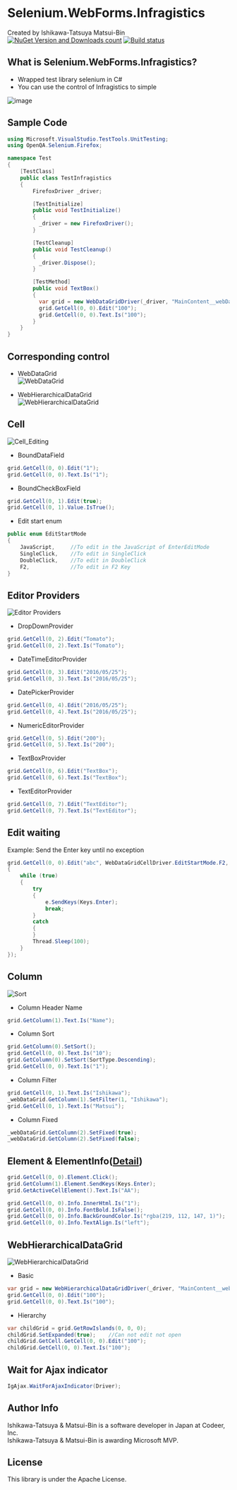 # Selenium.WebForms.Infragistics

Created by Ishikawa-Tatsuya Matsui-Bin  
[![NuGet Version and Downloads count](https://buildstats.info/nuget/Selenium.WebForms.Infragistics)](https://www.nuget.org/packages/Selenium.WebForms.Infragistics/)
 [![Build status](https://ci.appveyor.com/api/projects/status/kjp5m07it442ltyc?svg=true)](https://ci.appveyor.com/project/binnmti/selenium-webforms-infragistics)

What is Selenium.WebForms.Infragistics?
---
- Wrapped test library selenium in C#
- You can use the control of Infragistics to simple

![image](/image.png)

Sample Code
---
```cs  
using Microsoft.VisualStudio.TestTools.UnitTesting;
using OpenQA.Selenium.Firefox;

namespace Test
{
    [TestClass]
    public class TestInfragistics
    {
        FirefoxDriver _driver;

        [TestInitialize]
        public void TestInitialize()
        {
          _driver = new FirefoxDriver();
        }

        [TestCleanup]
        public void TestCleanup()
        {
          _driver.Dispose();
        }

        [TestMethod]
        public void TextBox()
        {
          var grid = new WebDataGridDriver(_driver, "MainContent__webDataGrid");
          grid.GetCell(0, 0).Edit("100");
          grid.GetCell(0, 0).Text.Is("100");
        }
    }
}
```
Corresponding control
---
- WebDataGrid  
![WebDataGrid](http://www.infragistics.com/media/41596/webdatagrid-multi-footer.png)

- WebHierarchicalDataGrid  
![WebHierarchicalDataGrid](http://www.infragistics.com/media/41600/whdg-multi-footer.png)

Cell
---
![Cell_Editing](http://help.infragistics.com/Help/Doc/ASPNET/2012.2/CLR4.0/html/images/WebDataGrid_Enabling_Cell_Editing_01.png)
- BoundDataField
```cs 
grid.GetCell(0, 0).Edit("1");
grid.GetCell(0, 0).Text.Is("1");
```
- BoundCheckBoxField
```cs 
grid.GetCell(0, 1).Edit(true);
grid.GetCell(0, 1).Value.IsTrue();
```
- Edit start enum
```cs 
public enum EditStartMode
{
    JavaScript,     //To edit in the JavaScript of EnterEditMode
    SingleClick,    //To edit in SingleClick
    DoubleClick,    //To edit in DoubleClick
    F2,             //To edit in F2 Key
}
```
Editor Providers
---
![Editor Providers](http://www.infragistics.com/help/aspnet/images/webhierarchicaldatagrid_using_editor_providers_01.png
)
- DropDownProvider
```cs 
grid.GetCell(0, 2).Edit("Tomato");
grid.GetCell(0, 2).Text.Is("Tomato");
```
- DateTimeEditorProvider
```cs 
grid.GetCell(0, 3).Edit("2016/05/25");
grid.GetCell(0, 3).Text.Is("2016/05/25");
```
- DatePickerProvider
```cs 
grid.GetCell(0, 4).Edit("2016/05/25");
grid.GetCell(0, 4).Text.Is("2016/05/25");
```
- NumericEditorProvider
```cs 
grid.GetCell(0, 5).Edit("200");
grid.GetCell(0, 5).Text.Is("200");
```
- TextBoxProvider
```cs 
grid.GetCell(0, 6).Edit("TextBox");
grid.GetCell(0, 6).Text.Is("TextBox");
```
- TextEditorProvider
```cs 
grid.GetCell(0, 7).Edit("TextEditor");
grid.GetCell(0, 7).Text.Is("TextEditor");
```
Edit waiting
---
Example: Send the Enter key until no exception
```cs 
grid.GetCell(0, 0).Edit("abc", WebDataGridCellDriver.EditStartMode.F2, (e) =>
{
    while (true)
    {
        try
        {   
            e.SendKeys(Keys.Enter);
            break;
        }
        catch
        {
        }
        Thread.Sleep(100);
    }
});
```

Column
---
![Sort](http://help.infragistics.com/Help/Doc/ASPNET/2012.2/CLR4.0/html/images/WebDataGrid_Sort_Columns_in_Code_01.png)
- Column Header Name
```cs 
grid.GetColumn(1).Text.Is("Name");
```
- Column Sort
```cs 
grid.GetColumn(0).SetSort();
grid.GetCell(0, 0).Text.Is("10");
grid.GetColumn(0).SetSort(SortType.Descending);
grid.GetCell(0, 0).Text.Is("1");
```
- Column Filter
```cs 
grid.GetCell(0, 1).Text.Is("Ishikawa");
_webDataGrid.GetColumn(1).SetFilter(1, "Ishikawa");
grid.GetCell(0, 1).Text.Is("Matsui");
```
- Column Fixed
```cs 
_webDataGrid.GetColumn(2).SetFixed(true);
_webDataGrid.GetColumn(2).SetFixed(false);
```

Element & ElementInfo([Detail](https://github.com/Codeer-Software/Selenium.StandardControls/blob/master/README.md#about-element--elementinfo))
---
```cs 
grid.GetCell(0, 0).Element.Click();
grid.GetColumn(1).Element.SendKeys(Keys.Enter);
grid.GetActiveCellElement().Text.Is("AA");

grid.GetCell(0, 0).Info.InnerHtml.Is("1");
grid.GetCell(0, 0).Info.FontBold.IsFalse();
grid.GetCell(0, 0).Info.BackGroundColor.Is("rgba(219, 112, 147, 1)");
grid.GetCell(0, 0).Info.TextAlign.Is("left");
```

WebHierarchicalDataGrid
---
![WebHierarchicalDataGrid](http://www.infragistics.com/media/41600/whdg-multi-footer.png)
- Basic
```cs 
var grid = new WebHierarchicalDataGridDriver(_driver, "MainContent__webHierarchicalDataGrid");
grid.GetCell(0, 0).Edit("100");
grid.GetCell(0, 0).Text.Is("100");
```
- Hierarchy
```cs 
var childGrid = grid.GetRowIslands(0, 0, 0);
childGrid.SetExpanded(true);    //Can not edit not open
childGrid.GetCell.GetCell(0, 0).Edit("100");
childGrid.GetCell(0, 0).Text.Is("100");
```

Wait for Ajax indicator
---
```cs 
IgAjax.WaitForAjaxIndicator(Driver);
```
Author Info
---
Ishikawa-Tatsuya & Matsui-Bin is a software developer in Japan at Codeer, Inc.  
Ishikawa-Tatsuya & Matsui-Bin is awarding Microsoft MVP.

License
---
This library is under the Apache License.
